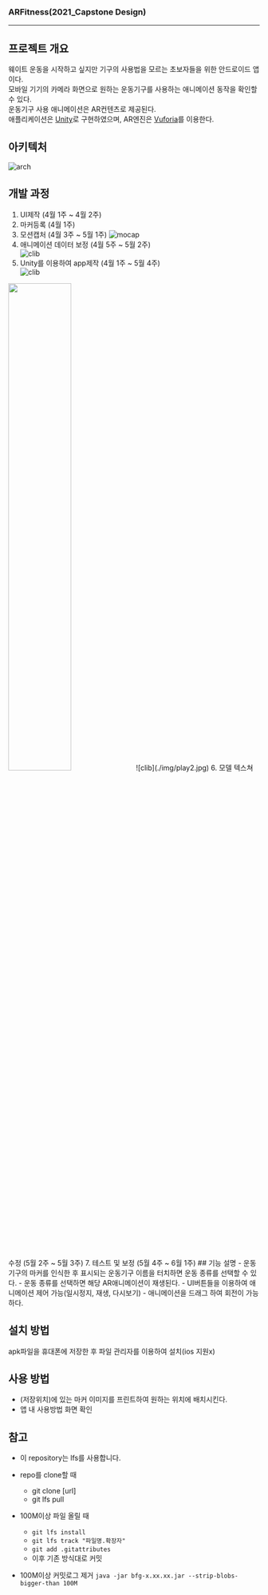 ### ARFitness(2021_Capstone Design)
-----------------------
## 프로젝트 개요
웨이트 운동을 시작하고 싶지만 기구의 사용법을 모르는 초보자들을 위한 안드로이드 앱이다.  
모바일 기기의 카메라 화면으로 원하는 운동기구를 사용하는 애니메이션 동작을 확인할 수 있다.  
운동기구 사용 애니메이션은 AR컨텐츠로 제공된다.  
애플리케이션은 [Unity](https://unity.com/kr)로 구현하였으며, AR엔진은 [Vuforia](https://developer.vuforia.com/)를 이용한다.  
## 아키텍처
![arch](./img/arch.png)
## 개발 과정
1. UI제작 (4월 1주 ~ 4월 2주)
2. 마커등록 (4월 1주)
3. 모션캡처 (4월 3주 ~ 5월 1주)
  ![mocap](./img/motioncap.png)
4. 애니메이션 데이터 보정 (4월 5주 ~ 5월 2주)  
  ![clib](./img/calibration.gif)
5. Unity를 이용하여 app제작 (4월 1주 ~ 5월 4주)  
  ![clib](./img/play.jpg)
  <img src = "./img/play.jpg" width="50%">
![clib](./img/play2.jpg)
6. 모델 텍스쳐 수정 (5월 2주 ~ 5월 3주)
7. 테스트 및 보정 (5월 4주 ~ 6월 1주)
## 기능 설명
- 운동기구의 마커를 인식한 후 표시되는 운동기구 이름을 터치하면 운동 종류를 선택할 수 있다.
- 운동 종류를 선택하면 해당 AR애니메이션이 재생된다.
- UI버튼들을 이용하여 애니메이션 제어 가능(일시정지, 재생, 다시보기)  
- 애니메이션을 드래그 하여 회전이 가능하다.

## 설치 방법
apk파일을 휴대폰에 저장한 후 파일 관리자를 이용하여 설치(ios 지원x)

## 사용 방법
- (저장위치)에 있는 마커 이미지를 프린트하여 원하는 위치에 배치시킨다.
- 앱 내 사용방법 화면 확인

## 참고
- 이 repository는 lfs를 사용합니다.
- repo를 clone할 때
  - git clone [url]
  - git lfs pull
- 100M이상 파일 올릴 때  
  - `git lfs install`  
  - `git lfs track "파일명.확장자"`  
  - `git add .gitattributes`  
  - 이후 기존 방식대로 커밋  

- 100M이상 커밋로그 제거
`java -jar bfg-x.xx.xx.jar --strip-blobs-bigger-than 100M`
